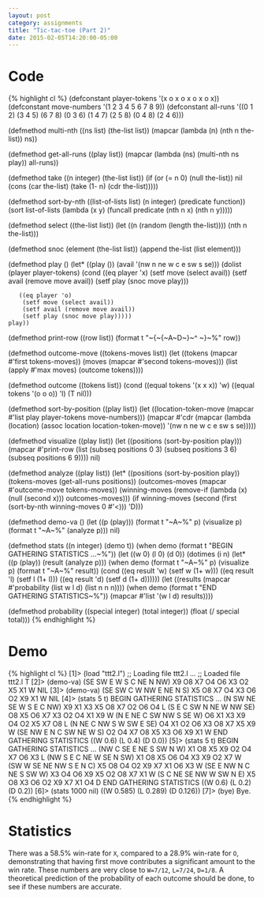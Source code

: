 ```yaml
---
layout: post
category: assignments
title: "Tic-tac-toe (Part 2)"
date: 2015-02-05T14:20:00-05:00
---
```


# Code

{% highlight cl %}
(defconstant player-tokens '(x o x o x o x o x))
(defconstant move-numbers  '(1 2 3 4 5 6 7 8 9))
(defconstant all-runs '((0 1 2)
                        (3 4 5)
                        (6 7 8)
                        (0 3 6)
                        (1 4 7)
                        (2 5 8)
                        (0 4 8)
                        (2 4 6)))

(defmethod multi-nth ((ns list) (the-list list))
  (mapcar (lambda (n) (nth n the-list))
          ns))

(defmethod get-all-runs ((play list))
  (mapcar (lambda (ns) (multi-nth ns play))
          all-runs))

(defmethod take ((n integer) (the-list list))
  (if (or (= n 0)
          (null the-list))
    nil
    (cons (car the-list)
          (take (1- n)
                (cdr the-list)))))

(defmethod sort-by-nth ((list-of-lists list) (n integer) (predicate function))
  (sort list-of-lists
        (lambda (x y) (funcall predicate (nth n x) (nth n y)))))

(defmethod select ((the-list list))
  (let ((n (random (length the-list))))
    (nth n the-list)))

(defmethod snoc (element (the-list list))
  (append the-list
          (list element)))

(defmethod play ()
  (let* ((play  ())
         (avail '(nw n ne w c e sw s se)))
    (dolist (player player-tokens)
      (cond
       ((eq player 'x)
        (setf move (select avail))
        (setf avail (remove move avail))
        (setf play (snoc move play)))

       ((eq player 'o)
        (setf move (select avail))
        (setf avail (remove move avail))
        (setf play (snoc move play)))))
    play))

(defmethod print-row ((row list))
  (format t "~{~{~A~D~}~^ ~}~%" row))

(defmethod outcome-move ((tokens-moves list))
  (let ((tokens (mapcar #'first  tokens-moves))
        (moves  (mapcar #'second tokens-moves)))
    (list (apply   #'max moves)
          (outcome tokens))))

(defmethod outcome ((tokens list))
  (cond
   ((equal tokens '(x x x)) 'w)
   ((equal tokens '(o o o)) 'l)
   (T                       nil)))

(defmethod sort-by-position ((play list))
  (let ((location-token-move (mapcar #'list play
                                            player-tokens
                                            move-numbers)))
    (mapcar #'cdr
            (mapcar (lambda (location) (assoc location location-token-move))
                    '(nw n ne
                       w c  e
                      sw s se)))))

(defmethod visualize ((play list))
  (let ((positions (sort-by-position play)))
    (mapcar #'print-row
            (list (subseq positions 0 3)
                  (subseq positions 3 6)
                  (subseq positions 6 9))))
  nil)

(defmethod analyze ((play list))
  (let* ((positions      (sort-by-position play))
         (tokens-moves   (get-all-runs positions))
         (outcomes-moves (mapcar #'outcome-move tokens-moves))
         (winning-moves  (remove-if (lambda (x) (null (second x)))
                                    outcomes-moves)))
    (if winning-moves
      (second (first (sort-by-nth winning-moves 0 #'<)))
      'D)))

(defmethod demo-va ()
  (let ((p (play)))
    (format t "~A~%" p)
    (visualize p)
    (format t "~A~%" (analyze p)))
  nil)

(defmethod stats ((n integer) (demo t))
  (when demo
    (format t "BEGIN GATHERING STATISTICS ...~%"))
  (let ((w 0)
        (l 0)
        (d 0))
    (dotimes (i n)
      (let* ((p (play))
             (result (analyze p)))
        (when demo
          (format t "~A~%" p)
          (visualize p)
          (format t "~A~%" result))
        (cond
         ((eq result 'w) (setf w (1+ w)))
         ((eq result 'l) (setf l (1+ l)))
         ((eq result 'd) (setf d (1+ d))))))
    (let ((results (mapcar #'probability
                           (list w l d)
                           (list n n n))))
      (when demo
        (format t "END GATHERING STATISTICS~%"))
      (mapcar #'list
              '(w l d)
              results))))

(defmethod probability ((special integer) (total integer))
  (float (/ special
            total)))
{% endhighlight %}

# Demo

{% highlight cl %}
[1]> (load "ttt2.l")
;; Loading file ttt2.l ...
;; Loaded file ttt2.l
T
[2]> (demo-va)
(SE SW E W S C NE N NW)
X9 O8 X7
O4 O6 X3
O2 X5 X1
W
NIL
[3]> (demo-va)
(SE SW C W NW E NE N S)
X5 O8 X7
O4 X3 O6
O2 X9 X1
W
NIL
[4]> (stats 5 t)
BEGIN GATHERING STATISTICS ...
(N SW NE SE W S E C NW)
X9 X1 X3
X5 O8 X7
O2 O6 O4
L
(S E C SW N NE W NW SE)
O8 X5 O6
X7 X3 O2
O4 X1 X9
W
(N E NE C SW NW S SE W)
O6 X1 X3
X9 O4 O2
X5 X7 O8
L
(N NE C NW S W SW E SE)
O4 X1 O2
O6 X3 O8
X7 X5 X9
W
(SE NW E N C SW NE W S)
O2 O4 X7
O8 X5 X3
O6 X9 X1
W
END GATHERING STATISTICS
((W 0.6) (L 0.4) (D 0.0))
[5]> (stats 5 t)
BEGIN GATHERING STATISTICS ...
(NW C SE E NE S SW N W)
X1 O8 X5
X9 O2 O4
X7 O6 X3
L
(NW S E C NE W SE N SW)
X1 O8 X5
O6 O4 X3
X9 O2 X7
W
(SW W SE NE NW S E N C)
X5 O8 O4
O2 X9 X7
X1 O6 X3
W
(SE E NW N C NE S SW W)
X3 O4 O6
X9 X5 O2
O8 X7 X1
W
(S C NE SE NW W SW N E)
X5 O8 X3
O6 O2 X9
X7 X1 O4
D
END GATHERING STATISTICS
((W 0.6) (L 0.2) (D 0.2))
[6]> (stats 1000 nil)
((W 0.585) (L 0.289) (D 0.126))
[7]> (bye)
Bye.
{% endhighlight %}

# Statistics

There was a 58.5% win-rate for `X`, compared to a 28.9% win-rate for `O`,
demonstrating that having first move contributes a significant amount to the
win rate. These numbers are very close to `W=7/12`, `L=7/24`, `D=1/8`.
A theoretical prediction of the probability of each outcome should be done,
to see if these numbers are accurate.